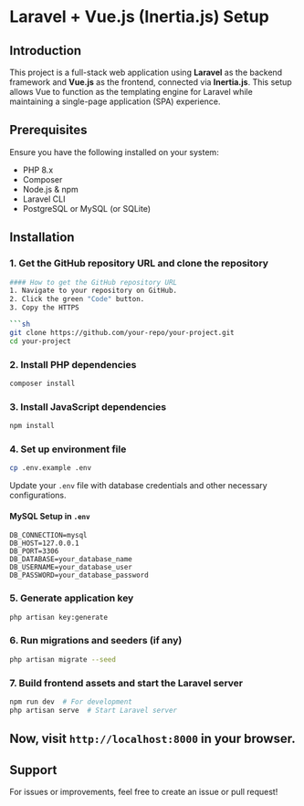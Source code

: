 # Laravel + Vue.js (Inertia.js) Setup

## Introduction

This project is a full-stack web application using **Laravel** as the backend framework and **Vue.js** as the frontend, connected via **Inertia.js**. This setup allows Vue to function as the templating engine for Laravel while maintaining a single-page application (SPA) experience.

## Prerequisites

Ensure you have the following installed on your system:

- PHP 8.x
- Composer
- Node.js & npm
- Laravel CLI
- PostgreSQL or MySQL (or SQLite)

## Installation

### 1. Get the GitHub repository URL and clone the repository

````sh
#### How to get the GitHub repository URL
1. Navigate to your repository on GitHub.
2. Click the green "Code" button.
3. Copy the HTTPS

```sh
git clone https://github.com/your-repo/your-project.git
cd your-project
````

### 2. Install PHP dependencies

```sh
composer install
```

### 3. Install JavaScript dependencies

```sh
npm install
```

### 4. Set up environment file

```sh
cp .env.example .env
```

Update your `.env` file with database credentials and other necessary configurations.

#### MySQL Setup in `.env`

```env
DB_CONNECTION=mysql
DB_HOST=127.0.0.1
DB_PORT=3306
DB_DATABASE=your_database_name
DB_USERNAME=your_database_user
DB_PASSWORD=your_database_password
```

### 5. Generate application key

```sh
php artisan key:generate
```

### 6. Run migrations and seeders (if any)

```sh
php artisan migrate --seed
```

### 7. Build frontend assets and start the Laravel server

```sh
npm run dev  # For development
php artisan serve  # Start Laravel server
```

## Now, visit `http://localhost:8000` in your browser.

## Support

For issues or improvements, feel free to create an issue or pull request!

